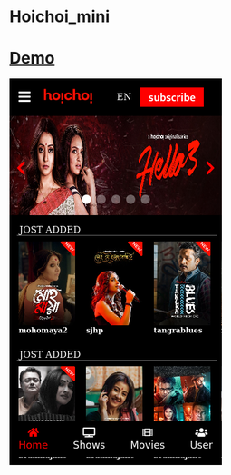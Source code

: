 # Hoichoi_mini

# [Demo](https://hoichoi-mini.netlify.app/)

 <img src='Screenshot_2021-07-16 Document(1).png' alt='demo' />
